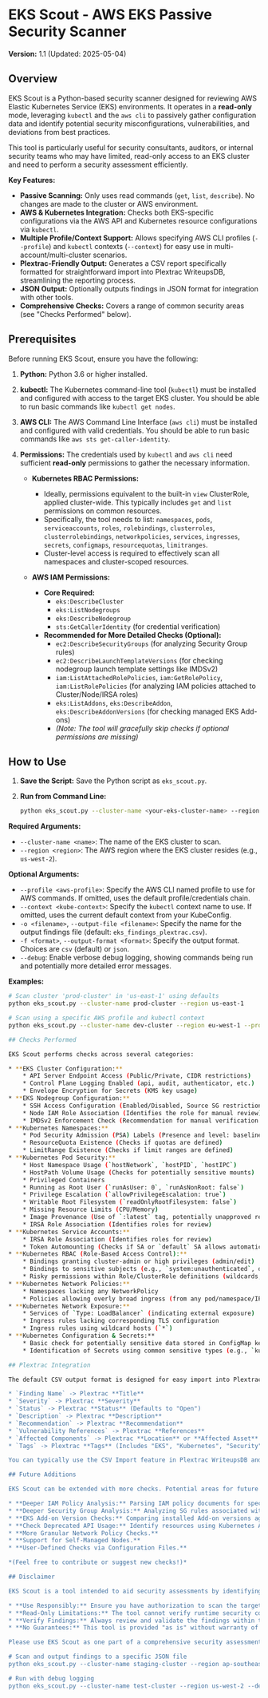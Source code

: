 # EKS Scout - AWS EKS Passive Security Scanner

**Version:** 1.1 (Updated: 2025-05-04)

## Overview

EKS Scout is a Python-based security scanner designed for reviewing AWS Elastic Kubernetes Service (EKS) environments. It operates in a **read-only** mode, leveraging `kubectl` and the `aws cli` to passively gather configuration data and identify potential security misconfigurations, vulnerabilities, and deviations from best practices.

This tool is particularly useful for security consultants, auditors, or internal security teams who may have limited, read-only access to an EKS cluster and need to perform a security assessment efficiently.

**Key Features:**

* **Passive Scanning:** Only uses read commands (`get`, `list`, `describe`). No changes are made to the cluster or AWS environment.
* **AWS & Kubernetes Integration:** Checks both EKS-specific configurations via the AWS API and Kubernetes resource configurations via `kubectl`.
* **Multiple Profile/Context Support:** Allows specifying AWS CLI profiles (`--profile`) and `kubectl` contexts (`--context`) for easy use in multi-account/multi-cluster scenarios.
* **Plextrac-Friendly Output:** Generates a CSV report specifically formatted for straightforward import into Plextrac WriteupsDB, streamlining the reporting process.
* **JSON Output:** Optionally outputs findings in JSON format for integration with other tools.
* **Comprehensive Checks:** Covers a range of common security areas (see "Checks Performed" below).

## Prerequisites

Before running EKS Scout, ensure you have the following:

1.  **Python:** Python 3.6 or higher installed.
2.  **kubectl:** The Kubernetes command-line tool (`kubectl`) must be installed and configured with access to the target EKS cluster. You should be able to run basic commands like `kubectl get nodes`.
3.  **AWS CLI:** The AWS Command Line Interface (`aws cli`) must be installed and configured with valid credentials. You should be able to run basic commands like `aws sts get-caller-identity`.
4.  **Permissions:** The credentials used by `kubectl` and `aws cli` need sufficient **read-only** permissions to gather the necessary information.

    * **Kubernetes RBAC Permissions:**
        * Ideally, permissions equivalent to the built-in `view` ClusterRole, applied cluster-wide. This typically includes `get` and `list` permissions on common resources.
        * Specifically, the tool needs to list: `namespaces`, `pods`, `serviceaccounts`, `roles`, `rolebindings`, `clusterroles`, `clusterrolebindings`, `networkpolicies`, `services`, `ingresses`, `secrets`, `configmaps`, `resourcequotas`, `limitranges`.
        * Cluster-level access is required to effectively scan all namespaces and cluster-scoped resources.

    * **AWS IAM Permissions:**
        * **Core Required:**
            * `eks:DescribeCluster`
            * `eks:ListNodegroups`
            * `eks:DescribeNodegroup`
            * `sts:GetCallerIdentity` (for credential verification)
        * **Recommended for More Detailed Checks (Optional):**
            * `ec2:DescribeSecurityGroups` (for analyzing Security Group rules)
            * `ec2:DescribeLaunchTemplateVersions` (for checking nodegroup launch template settings like IMDSv2)
            * `iam:ListAttachedRolePolicies`, `iam:GetRolePolicy`, `iam:ListRolePolicies` (for analyzing IAM policies attached to Cluster/Node/IRSA roles)
            * `eks:ListAddons`, `eks:DescribeAddon`, `eks:DescribeAddonVersions` (for checking managed EKS Add-ons)
            * *(Note: The tool will gracefully skip checks if optional permissions are missing)*

## How to Use

1.  **Save the Script:** Save the Python script as `eks_scout.py`.
2.  **Run from Command Line:**

    ```bash
    python eks_scout.py --cluster-name <your-eks-cluster-name> --region <your-aws-region> [options]
    ```

**Required Arguments:**

* `--cluster-name <name>`: The name of the EKS cluster to scan.
* `--region <region>`: The AWS region where the EKS cluster resides (e.g., `us-west-2`).

**Optional Arguments:**

* `--profile <aws-profile>`: Specify the AWS CLI named profile to use for AWS commands. If omitted, uses the default profile/credentials chain.
* `--context <kube-context>`: Specify the `kubectl` context name to use. If omitted, uses the current default context from your KubeConfig.
* `-o <filename>`, `--output-file <filename>`: Specify the name for the output findings file (default: `eks_findings_plextrac.csv`).
* `-f <format>`, `--output-format <format>`: Specify the output format. Choices are `csv` (default) or `json`.
* `--debug`: Enable verbose debug logging, showing commands being run and potentially more detailed error messages.

**Examples:**

```bash
# Scan cluster 'prod-cluster' in 'us-east-1' using defaults
python eks_scout.py --cluster-name prod-cluster --region us-east-1

# Scan using a specific AWS profile and kubectl context
python eks_scout.py --cluster-name dev-cluster --region eu-west-1 --profile dev-account --context dev-eks-context

## Checks Performed

EKS Scout performs checks across several categories:

* **EKS Cluster Configuration:**
    * API Server Endpoint Access (Public/Private, CIDR restrictions)
    * Control Plane Logging Enabled (api, audit, authenticator, etc.)
    * Envelope Encryption for Secrets (KMS key usage)
* **EKS Nodegroup Configuration:**
    * SSH Access Configuration (Enabled/Disabled, Source SG restrictions)
    * Node IAM Role Association (Identifies the role for manual review)
    * IMDSv2 Enforcement Check (Recommendation for manual verification or via optional permissions)
* **Kubernetes Namespaces:**
    * Pod Security Admission (PSA) Labels (Presence and level: baseline/restricted)
    * ResourceQuota Existence (Checks if quotas are defined)
    * LimitRange Existence (Checks if limit ranges are defined)
* **Kubernetes Pod Security:**
    * Host Namespace Usage (`hostNetwork`, `hostPID`, `hostIPC`)
    * HostPath Volume Usage (Checks for potentially sensitive mounts)
    * Privileged Containers
    * Running as Root User (`runAsUser: 0`, `runAsNonRoot: false`)
    * Privilege Escalation (`allowPrivilegeEscalation: true`)
    * Writable Root Filesystem (`readOnlyRootFilesystem: false`)
    * Missing Resource Limits (CPU/Memory)
    * Image Provenance (Use of `:latest` tag, potentially unapproved registries)
    * IRSA Role Association (Identifies roles for review)
* **Kubernetes Service Accounts:**
    * IRSA Role Association (Identifies roles for review)
    * Token Automounting (Checks if SA or `default` SA allows automatic token mounting)
* **Kubernetes RBAC (Role-Based Access Control):**
    * Bindings granting cluster-admin or high privileges (admin/edit)
    * Bindings to sensitive subjects (e.g., `system:unauthenticated`, default SAs)
    * Risky permissions within Role/ClusterRole definitions (wildcards, sensitive verbs/resources)
* **Kubernetes Network Policies:**
    * Namespaces lacking any NetworkPolicy
    * Policies allowing overly broad ingress (from any pod/namespace/IP)
* **Kubernetes Network Exposure:**
    * Services of `Type: LoadBalancer` (indicating external exposure)
    * Ingress rules lacking corresponding TLS configuration
    * Ingress rules using wildcard hosts (`*`)
* **Kubernetes Configuration & Secrets:**
    * Basic check for potentially sensitive data stored in ConfigMap keys.
    * Identification of Secrets using common sensitive types (e.g., `kubernetes.io/basic-auth`).

## Plextrac Integration

The default CSV output format is designed for easy import into Plextrac's WriteupsDB. The CSV columns map generally as follows:

* `Finding Name` -> Plextrac **Title**
* `Severity` -> Plextrac **Severity**
* `Status` -> Plextrac **Status** (Defaults to "Open")
* `Description` -> Plextrac **Description**
* `Recommendation` -> Plextrac **Recommendation**
* `Vulnerability References` -> Plextrac **References**
* `Affected Components` -> Plextrac **Location** or **Affected Asset** (Provides Namespace/Name or Cluster resource name)
* `Tags` -> Plextrac **Tags** (Includes "EKS", "Kubernetes", "Security", and the specific Asset Type)

You can typically use the CSV Import feature in Plextrac WriteupsDB and map these columns accordingly.

## Future Additions

EKS Scout can be extended with more checks. Potential areas for future development include:

* **Deeper IAM Policy Analysis:** Parsing IAM policy documents for specific risky permissions (requires more IAM permissions).
* **Deeper Security Group Analysis:** Analyzing SG rules associated with Cluster/Nodes/LoadBalancers (requires EC2 permissions).
* **EKS Add-on Version Checks:** Comparing installed Add-on versions against known vulnerabilities or best practices.
* **Check Deprecated API Usage:** Identify resources using Kubernetes APIs scheduled for removal.
* **More Granular Network Policy Checks.**
* **Support for Self-Managed Nodes.**
* **User-Defined Checks via Configuration Files.**

*(Feel free to contribute or suggest new checks!)*

## Disclaimer

EKS Scout is a tool intended to aid security assessments by identifying potential misconfigurations based on read-only data.

* **Use Responsibly:** Ensure you have authorization to scan the target environment.
* **Read-Only Limitations:** The tool cannot verify runtime security controls or detect all possible vulnerabilities (e.g., application-level flaws, compromised credentials). Findings are based on configuration analysis.
* **Verify Findings:** Always review and validate the findings within the context of the specific environment before taking remediation actions.
* **No Guarantees:** This tool is provided "as is" without warranty of any kind.

Please use EKS Scout as one part of a comprehensive security assessment process.

# Scan and output findings to a specific JSON file
python eks_scout.py --cluster-name staging-cluster --region ap-southeast-2 -o staging_findings.json -f json

# Run with debug logging
python eks_scout.py --cluster-name test-cluster --region us-west-2 --debug
